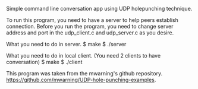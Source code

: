 Simple command line conversation app using UDP holepunching technique.

To run this program, you need to have a server to help peers establish connection.
Before you run the program, you need to change server address and port in the udp_client.c and udp_server.c as you desire.

What you need to do in server.
$ make
$ ./server

What you need to do in local client. (You need 2 clients to have conversation)
$ make
$ ./client

This program was taken from the mwarning's github repository.
https://github.com/mwarning/UDP-hole-punching-examples.
